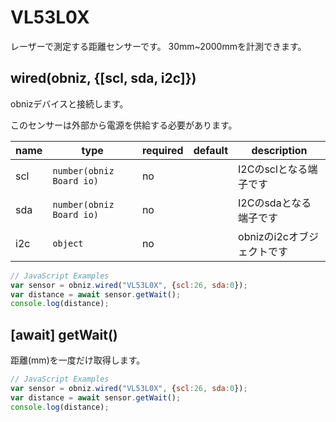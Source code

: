 # VL53L0X

レーザーで測定する距離センサーです。
30mm~2000mmを計測できます。

## wired(obniz, {[scl, sda, i2c]})
obnizデバイスと接続します。  

このセンサーは外部から電源を供給する必要があります。

| name | type                     | required | default | description       |
|------|--------------------------|----------|---------|-------------------|
| scl  | `number(obniz Board io)` | no       | &nbsp;  | I2Cのsclとなる端子です    |
| sda  | `number(obniz Board io)` | no       | &nbsp;  | I2Cのsdaとなる端子です    |
| i2c  | `object`                 | no       | &nbsp;  | obnizのi2cオブジェクトです |

```javascript
// JavaScript Examples
var sensor = obniz.wired("VL53L0X", {scl:26, sda:0});
var distance = await sensor.getWait();
console.log(distance);
```

## [await] getWait()
距離(mm)を一度だけ取得します。

```javascript
// JavaScript Examples
var sensor = obniz.wired("VL53L0X", {scl:26, sda:0});
var distance = await sensor.getWait();
console.log(distance);
```